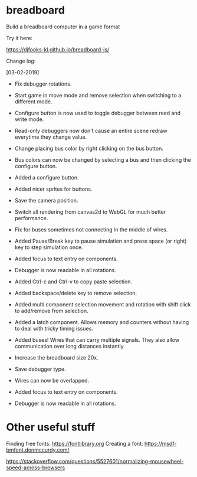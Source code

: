 # breadboard
Build a breadboard computer in a game format

Try it here:

https://djfooks-kl.github.io/breadboard-js/

Change log:

[03-02-2019]
- Fix debugger rotations.
- Start game in move mode and remove selection when switching to a different mode.
- Configure button is now used to toggle debugger between read and write mode.
- Read-only debuggers now don't cause an entire scene redraw everytime they change value.
- Change placing bus color by right clicking on the bus button.
- Bus colors can now be changed by selecting a bus and then clicking the configure button.
- Added a configure button.
- Added nicer sprites for buttons.

- Save the camera position.
- Switch all rendering from canvas2d to WebGL for much better performance.
- Fix for buses sometimes not connecting in the middle of wires.
- Added Pause/Break key to pause simulation and press space (or right) key to step simulation once.
- Added focus to text entry on components.
- Debugger is now readable in all rotations.
- Added Ctrl-c and Ctrl-v to copy paste selection.
- Added backspace/delete key to remove selection.
- Added multi component selection movement and rotation with shift click to add/remove from selection.
- Added a latch component. Allows memory and counters without having to deal with tricky timing issues.
- Added buses! Wires that can carry multiple signals. They also allow communication over long distances instantly.
- Increase the breadboard size 20x.
- Save debugger type.
- Wires can now be overlapped.
- Added focus to text entry on components.
- Debugger is now readable in all rotations.



Other useful stuff
==================

Finding free fonts: https://fontlibrary.org
Creating a font: https://msdf-bmfont.donmccurdy.com/

https://stackoverflow.com/questions/5527601/normalizing-mousewheel-speed-across-browsers
